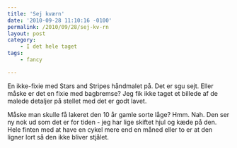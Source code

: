 ```yaml
---
title: 'Sej kværn'
date: '2010-09-28 11:10:16 -0100'
permalink: /2010/09/28/sej-kv-rn
layout: post
category:
    - I det hele taget
tags:
    - fancy

---
```

En ikke-fixie med Stars and Stripes håndmalet på. Det er sgu sejt. Eller måske er det en fixie med bagbremse? Jeg fik ikke taget et billede af de malede detaljer på stellet med det er godt lavet.

Måske man skulle få lakeret den 10 år gamle sorte låge? Hmm. Nah. Den ser ny nok ud som det er for tiden - jeg har lige skiftet hjul og kæde på den. Hele finten med at have en cykel mere end en måned eller to er at den ligner lort så den ikke bliver stjålet.

<amp-img alt="star and stripes"
  src="{{ site.baseurl }}{% link assets/post-images/wide_starsnstripes.jpg %}"
  width="440"
  height="300"
  layout="responsive"></amp-img>
